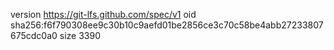 version https://git-lfs.github.com/spec/v1
oid sha256:f6f790308ee9c30b10c9aefd01be2856ce3c70c58be4abb27233807675cdc0a0
size 3390
